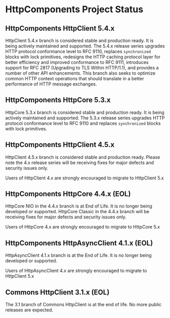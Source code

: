 <!--
    Licensed to the Apache Software Foundation (ASF) under one
    or more contributor license agreements.  See the NOTICE file
    distributed with this work for additional information
    regarding copyright ownership.  The ASF licenses this file
    to you under the Apache License, Version 2.0 (the
    "License"); you may not use this file except in compliance
    with the License.  You may obtain a copy of the License at
    
      http://www.apache.org/licenses/LICENSE-2.0
    
    Unless required by applicable law or agreed to in writing,
    software distributed under the License is distributed on an
    "AS IS" BASIS, WITHOUT WARRANTIES OR CONDITIONS OF ANY
    KIND, either express or implied.  See the License for the
    specific language governing permissions and limitations
    under the License.
-->

HttpComponents Project Status
=============================

HttpComponents HttpClient 5.4.x
-------------------------------

HttpClient 5.4.x branch is considered stable and production ready. It is being actively maintained and supported.
The 5.4.x release series upgrades HTTP protocol  conformance level to RFC 9110, replaces `synchronized` blocks 
with lock primitives, redesigns the HTTP caching protocol layer for better efficiency and improved conformance 
to RFC 9111, introduces support for RFC 2817 (Upgrading to TLS Within HTTP/1.1), and provides a number of 
other API enhancements. This branch also seeks to optimize common HTTP context operations that should translate 
in a better performance of HTTP message exchanges.

HttpComponents HttpCore 5.3.x
-------------------------------

HttpCore 5.3.x branch is considered stable and production ready. It is being actively maintained and supported. 
The 5.3.x release series upgrades HTTP protocol conformance level to RFC 9110 and replaces `synchronized` 
blocks with lock primitives.

HttpComponents HttpClient 4.5.x
-------------------------------

HttpClient 4.5.x branch is considered stable and production ready. Please note the 4.x release series will be receiving
fixes for major defects and security issues only.

Users of HttpClient 4.x are strongly encouraged to migrate to HttpClient 5.x

HttpComponents HttpCore 4.4.x (EOL)
-----------------------------

HttpCore NIO in the 4.4.x branch is at End of Life. It is no longer being developed or supported. HttpCore Classic
in the 4.4.x branch will be receiving fixes for major defects and security issues only.

Users of HttpCore 4.x are strongly encouraged to migrate to HttpCore 5.x

HttpComponents HttpAsyncClient 4.1.x (EOL)
------------------------------------

HttpAsyncClient 4.1.x branch is at the End of Life. It is no longer being developed or supported.

Users of HttpAsyncClient 4.x are strongly encouraged to migrate to HttpClient 5.x

Commons HttpClient 3.1.x (EOL)
------------------------

The 3.1 branch of Commons HttpClient is at the end of life. No more public releases are expected.





